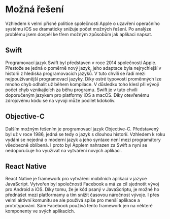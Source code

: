 # Možná řešení

Vzhledem k velmi přísné politice společnosti Apple o uzavření operačního systému iOS se dramaticky snižuje počet možných řešení. Po analýze problému jsem dospěl ke třem možným způsobům jak aplikaci napsat.

## Swift
Programovací jazyk Swift byl představen v roce 2014 společností Apple. Přestože se jedná o poměrně nový jazyk, jeho adaptace byla nejrychlejší v historii z hlediska programovacích jazyků. V tuto chvíli se řadí mezi nejpoužívanější programovací jazyky. Díky ostré typovosti proměnných lze mnoho chyb odhalit už během kompilace. V důsledku toho klesl při vývoji počet chyb vznikajících za běhu programu. Swift je v tuto chvíli doporučeným jazykem pro platformy iOS a macOS. Díky otevřenému zdrojovému kódu se na vývoji může podílet kdokoliv.

## Objective-C
Dalším možným řešením je programovací jazyk Objective-C. Představený byl už v roce 1986, jedná se tedy o jazyk s dlouhou historií. Vzhledem k roku vydání se nejedná o moderní jazyk a jeho syntaxe není mezi programátory všeobecně oblíbená. I proto byl Applem nahrazen za Swift a nyní se nedoporučuje ho využívat na vytváření nových aplikací.

## React Native
React Native je framework pro vytváření mobilních aplikací v jazyce JavaScript. Vytvořen byl společností Facebook a má za cíl sjednotit vývoj pro Android a iOS. Díky tomu, že je kód psaný v JavaScriptu, je možné ho přednášet mezi platformamy a tím snížit časovou náročnost vývoje. I přes velmi aktivní komunitu se ale používá spíše pro menší aplikace a prototypování. Sám Facebook používá tento framework jen na některé komponenty ve svých aplikacích.
